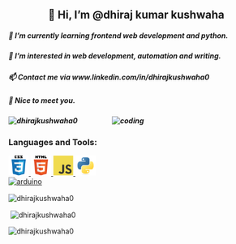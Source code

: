 <h2 align="center"> 👋 Hi, I’m @dhiraj kumar kushwaha </h2>
<h5 align="left">🌱 I’m currently learning frontend web development and python.</h5>
<h5 align="left">👀 I’m interested in web development, automation and writing.</h5>
<h5 align="left">📫 Contact me via www.linkedin.com/in/dhirajkushwaha0</h5>
<h5 align="left">🤝 Nice to meet you.<h5>

<!---
dhirajkushwaha0/dhirajkushwaha0 is a ✨ special ✨ repository because its `README.md` (this file) appears on your GitHub profile.
You can click the Preview link to take a look at your changes.
--->



<img align="right" alt="coding" width="300" height="225" src="https://user-images.githubusercontent.com/55389276/140866485-8fb1c876-9a8f-4d6a-98dc-08c4981eaf70.gif">


<p align="left"> <img src="https://komarev.com/ghpvc/?username=dhirajkushwaha0&label=Profile%20views&color=0e75b6&style=flat" alt="dhirajkushwaha0" /> </p>

<h3 align="left">Languages and Tools:</h3>
<p align="left"> <a href="https://www.w3schools.com/css/" target="_blank" rel="noreferrer"> <img src="https://raw.githubusercontent.com/devicons/devicon/master/icons/css3/css3-original-wordmark.svg" alt="css3" width="40" height="40"/> </a> <a href="https://www.w3.org/html/" target="_blank" rel="noreferrer"> <img src="https://raw.githubusercontent.com/devicons/devicon/master/icons/html5/html5-original-wordmark.svg" alt="html5" width="40" height="40"/> </a> <a href="https://developer.mozilla.org/en-US/docs/Web/JavaScript" target="_blank" rel="noreferrer"> <img src="https://raw.githubusercontent.com/devicons/devicon/master/icons/javascript/javascript-original.svg" alt="javascript" width="40" height="40"/> </a> <a href="https://www.python.org" target="_blank" rel="noreferrer"> <img src="https://raw.githubusercontent.com/devicons/devicon/master/icons/python/python-original.svg" alt="python" width="40" height="40"/> </a><a href="https://www.arduino.cc/" target="_blank" rel="noreferrer"> <img src="https://cdn.worldvectorlogo.com/logos/arduino-1.svg" alt="arduino" width="40" height="40"/> </a> </p>

<p><img align="center" src="https://github-readme-stats.vercel.app/api/top-langs?username=dhirajkushwaha0&show_icons=true&locale=en&layout=compact" alt="dhirajkushwaha0" /></p>

<p>&nbsp;<img align="center" src="https://github-readme-stats.vercel.app/api?username=dhirajkushwaha0&show_icons=true&locale=en" alt="dhirajkushwaha0" /></p>

<p><img align="center" src="https://github-readme-streak-stats.herokuapp.com/?user=dhirajkushwaha0&" alt="dhirajkushwaha0" /></p>
  
  
  
  
  
